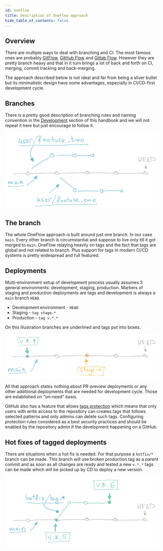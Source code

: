 ```yaml
---
id: oneflow
title: Description of OneFlow approach
hide_table_of_contents: false
---
```



## Overview  
There are multiple ways to deal with branching and CI. The most famous ones are probably [GitFlow](https://www.atlassian.com/git/tutorials/comparing-workflows/gitflow-workflow), [GitHub Flow](https://docs.github.com/en/get-started/quickstart/github-flow) and [Gitlab Flow](https://docs.gitlab.com/ee/topics/gitlab_flow.html). However they are pretty branch heavy and that in it turn brings a lot of back and forth on CI, merging, commit tracking and back-merging.

The approach described below is not ideal and far from being a sliver bullet but its minimalistic design have some advantages, especially in CI/CD-first development cycle.

## Branches
There is a pretty good description of branching rules and naming convention in the [Development](/development/development-flow/development) section of this handbook and we will not repeat it here but just encourage to follow it.

![oneflow_assets/oneflow-3.png](oneflow_assets/oneflow-3.png)

## The branch
The whole OneFlow approach is built around just one branch. In our case `main`. Every other branch is circumstantial and suppose to live only till it got merged to `main`. OneFlow relaying heavily on tags and the fact that tags are global and not related to branch. Plus support for tags in modern CI/CD systems is pretty widespread and full featured.

## Deployments
Multi-environment setup of development process usually assumes 3 general environments: development, staging, production. Markers of staging and production deployments are tags and development is always a `main`  branch `HEAD`.

* Development environment - `HEAD`
* Staging - `tag stage-*`
* Production - `tag v.*.*`

On this illustration branches are underlined and tags put into boxes.

![oneflow_assets/oneflow-1.png](oneflow_assets/oneflow-1.png)

All that approach states nothing about PR-preview deployments or any other additional deployments that are needed for development cycle. Those are established on "on-need" basis.

GitHub also has a feature that allows [tags protection](https://docs.github.com/en/repositories/managing-your-repositorys-settings-and-features/managing-repository-settings/configuring-tag-protection-rules) which means that only users with write access to the repository can creates tags that follows selected patterns and only admins can delete such tags. Configuring protection rules considered as a best security practices and should be enabled by the repository admin if the development happening on a GitHub.

## Hot fixes of tagged deployments
There are situations when a hot fix is needed. For that purpose a `hotfix/*`  branch can be made. This branch will use broken production tag as a parent commit and as soon as all changes are ready and tested a new `v.*.*` tags can be made which will be picked up by CD to deploy a new version.

![oneflow_assets/oneflow-2.png](oneflow_assets/oneflow-2.png)
